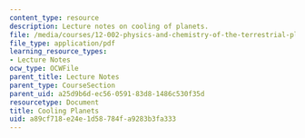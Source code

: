 ```yaml
---
content_type: resource
description: Lecture notes on cooling of planets.
file: /media/courses/12-002-physics-and-chemistry-of-the-terrestrial-planets-fall-2008/a89cf718e24e1d58784fa9283b3fa333_MIT12_002f08_lec18.pdf
file_type: application/pdf
learning_resource_types:
- Lecture Notes
ocw_type: OCWFile
parent_title: Lecture Notes
parent_type: CourseSection
parent_uid: a25d9b6d-ec56-0591-83d8-1486c530f35d
resourcetype: Document
title: Cooling Planets
uid: a89cf718-e24e-1d58-784f-a9283b3fa333
---
```

